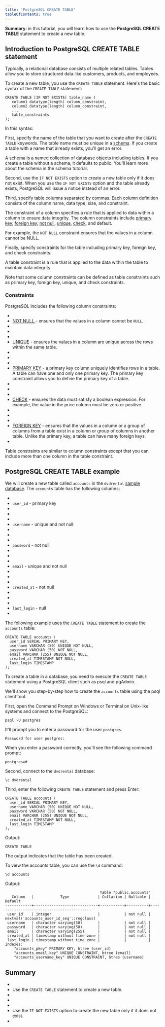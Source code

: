 ```yaml
---
title: 'PostgreSQL CREATE TABLE'
tableOfContents: true
---
```



**Summary**: in this tutorial, you will learn how to use the **PostgreSQL CREATE TABLE** statement to create a new table.





## Introduction to PostgreSQL CREATE TABLE statement





Typically, a relational database consists of multiple related tables. Tables allow you to store structured data like customers, products, and employees.





To create a new table, you use the `CREATE TABLE` statement. Here's the basic syntax of the `CREATE TABLE` statement:





```
CREATE TABLE [IF NOT EXISTS] table_name (
   column1 datatype(length) column_constraint,
   column2 datatype(length) column_constraint,
   ...
   table_constraints
);
```





In this syntax:





First, specify the name of the table that you want to create after the `CREATE TABLE` keywords. The table name must be unique in a [schema](https://www.postgresqltutorial.com/postgresql-administration/postgresql-schema/). If you create a table with a name that already exists, you'll get an error.





A [schema](https://www.postgresqltutorial.com/postgresql-administration/postgresql-schema/) is a named collection of database objects including tables. If you create a table without a schema, it defaults to public. You'll learn more about the schema in the schema tutorial.





Second, use the `IF NOT EXISTS` option to create a new table only if it does not exist. When you use the `IF NOT EXISTS` option and the table already exists, PostgreSQL will issue a notice instead of an error.





Third, specify table columns separated by commas. Each column definition consists of the column name, data type, size, and constraint.





The constraint of a column specifies a rule that is applied to data within a column to ensure data integrity. The column constraints include [primary key](/docs/postgresql/postgresql-primary-key/), [foreign key](https://www.postgresqltutorial.com/postgresql-tutorial/postgresql-foreign-key/), [not null](https://www.postgresqltutorial.com/postgresql-tutorial/postgresql-not-null-constraint/), [unique](https://www.postgresqltutorial.com/postgresql-tutorial/postgresql-unique-constraint/), [check](https://www.postgresqltutorial.com/postgresql-tutorial/postgresql-check-constraint), and default.





For example, the `NOT NULL` constraint ensures that the values in a column cannot be NULL.





Finally, specify constraints for the table including primary key, foreign key, and check constraints.





A table constraint is a rule that is applied to the data within the table to maintain data integrity.





Note that some column constraints can be defined as table constraints such as primary key, foreign key, unique, and check constraints.





### Constraints





PostgreSQL includes the following column constraints:





- 
- [NOT NULL ](/docs/postgresql/postgresql-not-null-constraint)- ensures that the values in a column cannot be `NULL`.
- 
-
- 
- [UNIQUE](/docs/postgresql/postgresql-unique-constraint) - ensures the values in a column are unique across the rows within the same table.
- 
-
- 
- [PRIMARY KEY](/docs/postgresql/postgresql-primary-key) - a primary key column uniquely identifies rows in a table. A table can have one and only one primary key. The primary key constraint allows you to define the primary key of a table.
- 
-
- 
- [CHECK](/docs/postgresql/postgresql-check-constraint) - ensures the data must satisfy a boolean expression. For example, the value in the price column must be zero or positive.
- 
-
- 
- [FOREIGN KEY](/docs/postgresql/postgresql-foreign-key) - ensures that the values in a column or a group of columns from a table exist in a column or group of columns in another table. Unlike the primary key, a table can have many foreign keys.
- 





Table constraints are similar to column constraints except that you can include more than one column in the table constraint.





## PostgreSQL CREATE TABLE example





We will create a new table called `accounts` in the `dvdrental` [sample database](https://www.postgresqltutorial.com/postgresql-getting-started/postgresql-sample-database/). The `accounts` table has the following columns:





- 
- `user_id` - primary key
- 
-
- 
- `username` - unique and not null
- 
-
- 
- `password` - not null
- 
-
- 
- `email` - unique and not null
- 
-
- 
- `created_at` - not null
- 
-
- 
- `last_login` - null
- 





The following example uses the `CREATE TABLE` statement to create the `accounts` table:





```
CREATE TABLE accounts (
  user_id SERIAL PRIMARY KEY,
  username VARCHAR (50) UNIQUE NOT NULL,
  password VARCHAR (50) NOT NULL,
  email VARCHAR (255) UNIQUE NOT NULL,
  created_at TIMESTAMP NOT NULL,
  last_login TIMESTAMP
);
```





To create a table in a database, you need to execute the `CREATE TABLE` statement using a PostgreSQL client such as psql and pgAdmin.





We'll show you step-by-step how to create the `accounts` table using the psql client tool.





First, open the Command Prompt on Windows or Terminal on Unix-like systems and connect to the PostgreSQL:





```
psql -U postgres
```





It'll prompt you to enter a password for the user `postgres`.





```
Password for user postgres:
```





When you enter a password correctly, you'll see the following command prompt:





```
postgres=#
```





Second, connect to the `dvdrental` database:





```
\c dvdrental
```





Third, enter the following `CREATE TABLE` statement and press Enter:





```
CREATE TABLE accounts (
  user_id SERIAL PRIMARY KEY,
  username VARCHAR (50) UNIQUE NOT NULL,
  password VARCHAR (50) NOT NULL,
  email VARCHAR (255) UNIQUE NOT NULL,
  created_at TIMESTAMP NOT NULL,
  last_login TIMESTAMP
);
```





Output:





```
CREATE TABLE
```





The output indicates that the table has been created.





To view the accounts table, you can use the `\d` command:





```
\d accounts
```





Output:





```
                                           Table "public.accounts"
   Column   |            Type             | Collation | Nullable |                  Default
------------+-----------------------------+-----------+----------+-------------------------------------------
 user_id    | integer                     |           | not null | nextval('accounts_user_id_seq'::regclass)
 username   | character varying(50)       |           | not null |
 password   | character varying(50)       |           | not null |
 email      | character varying(255)      |           | not null |
 created_at | timestamp without time zone |           | not null |
 last_login | timestamp without time zone |           |          |
Indexes:
    "accounts_pkey" PRIMARY KEY, btree (user_id)
    "accounts_email_key" UNIQUE CONSTRAINT, btree (email)
    "accounts_username_key" UNIQUE CONSTRAINT, btree (username)
```





## Summary





- 
- Use the `CREATE TABLE` statement to create a new table.
- 
-
- 
- Use the `IF NOT EXISTS` option to create the new table only if it does not exist.
- 



